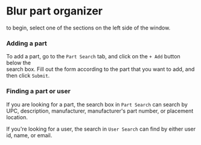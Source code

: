 # Blur part organizer

to begin, select one of the sections on the left side of the window.

### Adding a part

To add a part, go to the `Part Search` tab, and click on the `+ Add` button below the     
search box. Fill out the form according to the part that you want to add, and then click
`Submit`.

### Finding a part or user

If you are looking for a part, the search box in `Part Search` can search by UPC, description,
manufacturer, manufacturer's part number, or placement location.

If you're looking for a user, the search in `User Search` can find by either user id, name, 
or email.